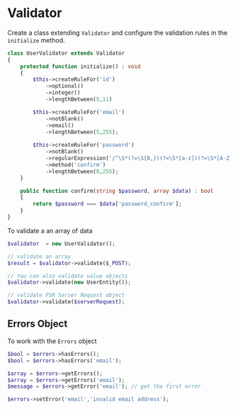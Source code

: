 # Validator

Create a class extending `Validator` and configure the validation rules in the `initialize` method.

```php
class UserValidator extends Validator
{
    protected function initialize() : void 
    {
        $this->createRuleFor('id')
            ->optional() 
            ->integer() 
            ->lengthBetween(5,11)

        $this->createRuleFor('email')
            ->notBlank()
            ->email()
            ->lengthBetween(5,255);
        
        $this->createRuleFor('password')
            ->notBlank()
            ->regularExpression('/^\S*(?=\S{8,})(?=\S*[a-z])(?=\S*[A-Z])(?=\S*[\d])\S*$/');
            ->method('confirm')
            ->lengthBetween(8,255);
    }

    public function confirm(string $password, array $data) : bool 
    {
        return $password === $data['password_confirm'];
    }
}
```

To validate a an array of data

```php
$validator  = new UserValidator();

// validate an array
$result = $validator->validate($_POST);

// You can also validate value objects
$validator->validate(new UserEntity());

// validate PSR Server Request object
$validator->validate($serverRequest);
```

## Errors Object

To work with the `Errors` object

```php
$bool = $errors->hasErrors();
$bool = $errors->hasErrors('email');

$array = $errors->getErrors();
$array = $errors->getErrors('email');
$message = $errors->getError('email'); // get the first error

$errors->setError('email','invalid email address');
```
